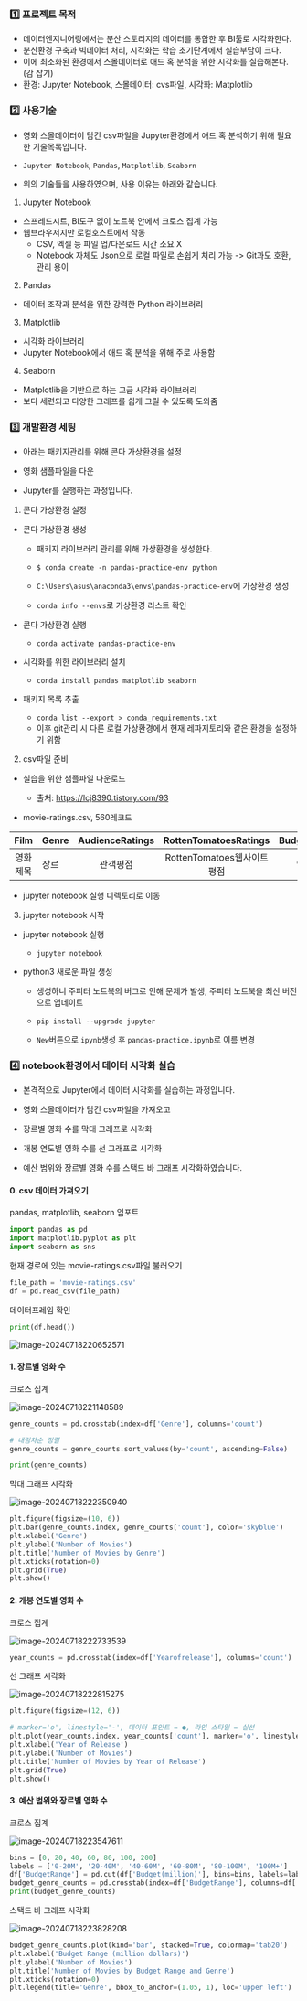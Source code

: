 ### 1️⃣ 프로젝트 목적

- 데이터엔지니어링에서는 분산 스토리지의 데이터를 통합한 후 BI툴로 시각화한다.
- 분산환경 구축과 빅데이터 처리, 시각화는 학습 초기단계에서 실습부담이 크다.
- 이에 최소화된 환경에서 스몰데이터로 애드 혹 분석을 위한 시각화를 실습해본다. (감 잡기)
- 환경: Jupyter Notebook, 스몰데이터: cvs파일, 시각화: Matplotlib



### 2️⃣ 사용기술

- 영화 스몰데이터이 담긴 csv파일을 Jupyter환경에서 애드 혹 분석하기 위해 필요한 기술목록입니다.
- `Jupyter Notebook`, `Pandas`, `Matplotlib`, `Seaborn`

- 위의 기술들을 사용하였으며, 사용 이유는 아래와 같습니다.



1. Jupyter Notebook
- 스프레드시트, BI도구 없이 노트북 안에서 크로스 집계 가능
- 웹브라우저지만 로컬호스트에서 작동
  - CSV, 엑셀 등 파일 업/다운로드 시간 소요 X
  - Notebook 자체도 Json으로 로컬 파일로 손쉽게 처리 가능 -> Git과도 호환, 관리 용이

2. Pandas
- 데이터 조작과 분석을 위한 강력한 Python 라이브러리

3. Matplotlib
- 시각화 라이브러리
- Jupyter Notebook에서 애드 혹 분석을 위해 주로 사용함

4. Seaborn
- Matplotlib을 기반으로 하는 고급 시각화 라이브러리
- 보다 세련되고 다양한 그래프를 쉽게 그릴 수 있도록 도와줌



### 3️⃣ 개발환경 세팅

- 아래는 패키지관리를 위해 콘다 가상환경을 설정

- 영화 샘플파일을 다운
- Jupyter를 실행하는 과정입니다.



1. 콘다 가상환경 설정

- 콘다 가상환경 생성

  - 패키지 라이브러리 관리를 위해 가상환경을 생성한다.

  - `$ conda create -n pandas-practice-env python`

  - `C:\Users\asus\anaconda3\envs\pandas-practice-env`에 가상환경 생성

  - `conda info --envs`로 가상환경 리스트 확인


- 콘다 가상환경 실행
  - `conda activate pandas-practice-env`


- 시각화를 위한 라이브러리 설치
  - `conda install pandas matplotlib seaborn`



- 패키지 목록 추출
  - `conda list --export > conda_requirements.txt`
  - 이후 git관리 시 다른 로컬 가상환경에서 현재 레파지토리와 같은 환경을 설정하기 위함



2. csv파일 준비
- 실습을 위한 샘플파일 다운로드
  - 출처: https://lcj8390.tistory.com/93

- movie-ratings.csv, 560레코드

|   Film   | Genre | AudienceRatings |    RottenTomatoesRatings    | Budget(million) | Yearofrelease |
| :------: | ----- | :-------------: | :-------------------------: | :-------------: | :-----------: |
| 영화제목 | 장르  |    관객평점     | RottenTomatoes웹사이트 평점 |    영화예산     |   개봉연도    |


- jupyter notebook 실행 디렉토리로 이동


3. jupyter notebook 시작

- jupyter notebook 실행

  - `jupyter notebook`

- python3 새로운 파일 생성

  - 생성하니 주피터 노트북의 버그로 인해 문제가 발생, 주피터 노트북을 최신 버전으로 업데이트

  - `pip install --upgrade jupyter`

  - `New`버튼으로 `ipynb`생성 후 `pandas-practice.ipynb`로 이름 변경



### 4️⃣ notebook환경에서 데이터 시각화 실습

- 본격적으로 Jupyter에서 데이터 시각화를 실습하는 과정입니다.

- 영화 스몰데이터가 담긴 csv파일을 가져오고
- 장르별 영화 수를 막대 그래프로 시각화
- 개봉 연도별 영화 수를 선 그래프로 시각화

- 예산 범위와 장르별 영화 수를 스택드 바 그래프 시각화하였습니다.



#### 0. csv 데이터 가져오기

pandas, matplotlib, seaborn 임포트
```python
import pandas as pd
import matplotlib.pyplot as plt
import seaborn as sns
```



현재 경로에 있는 movie-ratings.csv파일 불러오기

```python
file_path = 'movie-ratings.csv'
df = pd.read_csv(file_path)
```



데이터프레임 확인

```python
print(df.head())
```

![image-20240718220652571](img/image-20240718220652571.png)



#### 1. 장르별 영화 수

크로스 집계

![image-20240718221148589](img/image-20240718221148589.png)

```python
genre_counts = pd.crosstab(index=df['Genre'], columns='count')

# 내림차순 정렬
genre_counts = genre_counts.sort_values(by='count', ascending=False)

print(genre_counts)
```



막대 그래프 시각화

![image-20240718222350940](img/image-20240718222350940.png)

```python
plt.figure(figsize=(10, 6))
plt.bar(genre_counts.index, genre_counts['count'], color='skyblue')
plt.xlabel('Genre')
plt.ylabel('Number of Movies')
plt.title('Number of Movies by Genre')
plt.xticks(rotation=0)
plt.grid(True)
plt.show()
```



#### 2. 개봉 연도별 영화 수 

크로스 집계

![image-20240718222733539](img/image-20240718222733539.png)

```python
year_counts = pd.crosstab(index=df['Yearofrelease'], columns='count')
```



선 그래프 시각화

![image-20240718222815275](img/image-20240718222815275.png)

```python
plt.figure(figsize=(12, 6))

# marker='o', linestyle='-', 데이터 포인트 = ●, 라인 스타일 = 실선
plt.plot(year_counts.index, year_counts['count'], marker='o', linestyle='-', color='green')
plt.xlabel('Year of Release')
plt.ylabel('Number of Movies')
plt.title('Number of Movies by Year of Release')
plt.grid(True)
plt.show()
```





#### 3. 예산 범위와 장르별 영화 수

크로스 집계

![image-20240718223547611](img/image-20240718223547611.png)

```python
bins = [0, 20, 40, 60, 80, 100, 200]
labels = ['0-20M', '20-40M', '40-60M', '60-80M', '80-100M', '100M+']
df['BudgetRange'] = pd.cut(df['Budget(million)'], bins=bins, labels=labels)
budget_genre_counts = pd.crosstab(index=df['BudgetRange'], columns=df['Genre'])
print(budget_genre_counts)
```



스택드 바 그래프 시각화

![image-20240718223828208](img/image-20240718223828208.png)

```python
budget_genre_counts.plot(kind='bar', stacked=True, colormap='tab20')
plt.xlabel('Budget Range (million dollars)')
plt.ylabel('Number of Movies')
plt.title('Number of Movies by Budget Range and Genre')
plt.xticks(rotation=0)
plt.legend(title='Genre', bbox_to_anchor=(1.05, 1), loc='upper left')
```
